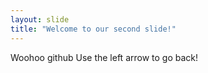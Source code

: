```yaml
---
layout: slide
title: "Welcome to our second slide!"
---
```

Woohoo github
Use the left arrow to go back!
